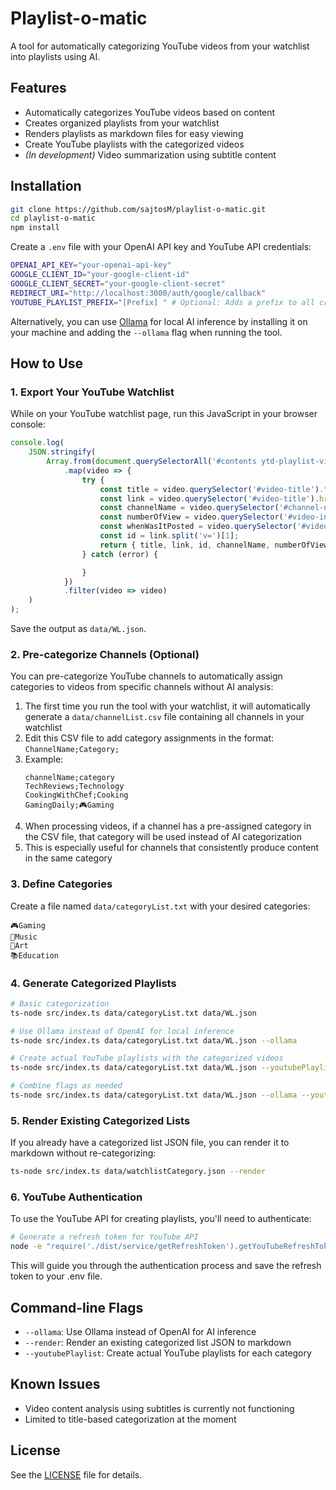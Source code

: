 # Playlist-o-matic

A tool for automatically categorizing YouTube videos from your watchlist into playlists using AI.

## Features

- Automatically categorizes YouTube videos based on  content
- Creates organized playlists from your watchlist
- Renders playlists as markdown files for easy viewing
- Create YouTube playlists with the categorized videos
- *(In development)* Video summarization using subtitle content

## Installation

```sh
git clone https://github.com/sajtosM/playlist-o-matic.git
cd playlist-o-matic
npm install
```

Create a `.env` file with your OpenAI API key and YouTube API credentials:

```sh
OPENAI_API_KEY="your-openai-api-key"
GOOGLE_CLIENT_ID="your-google-client-id"
GOOGLE_CLIENT_SECRET="your-google-client-secret"
REDIRECT_URI="http://localhost:3000/auth/google/callback"
YOUTUBE_PLAYLIST_PREFIX="[Prefix] " # Optional: Adds a prefix to all created playlist names
```

Alternatively, you can use [Ollama](https://ollama.ai/) for local AI inference by installing it on your machine and adding the `--ollama` flag when running the tool.

## How to Use

### 1. Export Your YouTube Watchlist

While on your YouTube watchlist page, run this JavaScript in your browser console:

```js
console.log(
    JSON.stringify(
        Array.from(document.querySelectorAll('#contents ytd-playlist-video-renderer'))
            .map(video => {
                try {
                    const title = video.querySelector('#video-title').textContent.trim();
                    const link = video.querySelector('#video-title').href;
                    const channelName = video.querySelector('#channel-name').querySelector('.yt-formatted-string').textContent.trim();
                    const numberOfView = video.querySelector('#video-info').querySelectorAll('.style-scope')[0].textContent.trim();
                    const whenWasItPosted = video.querySelector('#video-info').querySelectorAll('.style-scope')[2].textContent.trim();
                    const id = link.split('v=')[1];
                    return { title, link, id, channelName, numberOfView, whenWasItPosted };
                } catch (error) {

                }
            })
            .filter(video => video)
    )
);
```

Save the output as `data/WL.json`.

### 2. Pre-categorize Channels (Optional)

You can pre-categorize YouTube channels to automatically assign categories to videos from specific channels without AI analysis:

1. The first time you run the tool with your watchlist, it will automatically generate a `data/channelList.csv` file containing all channels in your watchlist
2. Edit this CSV file to add category assignments in the format: `ChannelName;Category;`
3. Example:
   ```
   channelName;category
   TechReviews;Technology
   CookingWithChef;Cooking
   GamingDaily;🎮Gaming
   ```
4. When processing videos, if a channel has a pre-assigned category in the CSV file, that category will be used instead of AI categorization
5. This is especially useful for channels that consistently produce content in the same category

### 3. Define Categories

Create a file named `data/categoryList.txt` with your desired categories:

```
🎮Gaming
🎵Music
🎨Art
📚Education
```

### 4. Generate Categorized Playlists

```sh
# Basic categorization
ts-node src/index.ts data/categoryList.txt data/WL.json

# Use Ollama instead of OpenAI for local inference
ts-node src/index.ts data/categoryList.txt data/WL.json --ollama

# Create actual YouTube playlists with the categorized videos
ts-node src/index.ts data/categoryList.txt data/WL.json --youtubePlaylist

# Combine flags as needed
ts-node src/index.ts data/categoryList.txt data/WL.json --ollama --youtubePlaylist
```

### 5. Render Existing Categorized Lists

If you already have a categorized list JSON file, you can render it to markdown without re-categorizing:

```sh
ts-node src/index.ts data/watchlistCategory.json --render
```

### 6. YouTube Authentication

To use the YouTube API for creating playlists, you'll need to authenticate:

```sh
# Generate a refresh token for YouTube API
node -e "require('./dist/service/getRefreshToken').getYouTubeRefreshToken()"
```

This will guide you through the authentication process and save the refresh token to your .env file.

## Command-line Flags

- `--ollama`: Use Ollama instead of OpenAI for AI inference
- `--render`: Render an existing categorized list JSON to markdown
- `--youtubePlaylist`: Create actual YouTube playlists for each category

## Known Issues

- Video content analysis using subtitles is currently not functioning
- Limited to title-based categorization at the moment

## License

See the [LICENSE](LICENSE) file for details.
